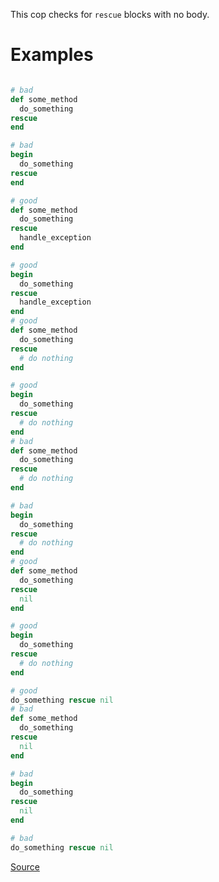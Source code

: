 
This cop checks for `rescue` blocks with no body.

# Examples

```ruby

# bad
def some_method
  do_something
rescue
end

# bad
begin
  do_something
rescue
end

# good
def some_method
  do_something
rescue
  handle_exception
end

# good
begin
  do_something
rescue
  handle_exception
end
# good
def some_method
  do_something
rescue
  # do nothing
end

# good
begin
  do_something
rescue
  # do nothing
end
# bad
def some_method
  do_something
rescue
  # do nothing
end

# bad
begin
  do_something
rescue
  # do nothing
end
# good
def some_method
  do_something
rescue
  nil
end

# good
begin
  do_something
rescue
  # do nothing
end

# good
do_something rescue nil
# bad
def some_method
  do_something
rescue
  nil
end

# bad
begin
  do_something
rescue
  nil
end

# bad
do_something rescue nil
```

[Source](http://www.rubydoc.info/gems/rubocop/RuboCop/Cop/Lint/SuppressedException)